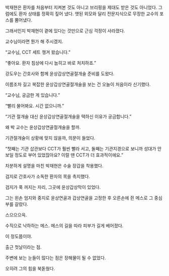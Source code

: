 박재현은 환자를 처음부터 지켜본 것도 아니고 브리핑을 제대도 받은 것도 아니었다. 그럼에도 환자 상태를 정확히 짚어 냈다. 앳된 외모와 달리 전문지식으로 무장한 교수의 포스를 뿜어냈다.

그래서인지 박재현이 곁에 있다는 것만으로 근심 걱정이 사라졌다.

교수님이라면 뭔가 해 주시겠지.

“교수님, CCT 세트 챙겨 왔습니다.”

“좋아요. 환자 침상에 다시 눕히고 바로 처치하죠.”

강도우는 간호사와 함께 윤상갑상연골절개술 준비를 도왔다.

이름조차 길고 복잡한 윤상갑상연골절개술을 보는 건 오늘이 처음이라 신기했다.

“교수님, 궁금한 게 있습니다.”

“빨리 물어봐요. 시간 없으니까.”

“기관 절개술 대신 윤상갑상연골절개술을 택하신 이유가 궁금합니다.”

왜 박 교수는 윤상갑상연골절개술을 할까.

기관절개술이 상황에 맞지 않을까, 의문이 들었다.

“첫째는 기관 삽관보다 CCT가 훨씬 빨라 서고, 둘째는 기관지경으로 보니까 성대가 안 보일 정도로 부어 있었잖아요? 이럴 땐 CCT가 더 효과적이에요.”

차분하게 설명을 마친 박재현은 수술 장갑을 착용했다.

검지로 간호사가 소독한 환자의 목을 촉지했다.

검지가 푹 꺼지는 자리, 그곳에 윤상갑상막이 있었다.

그는 왼손 엄지와 중지로 윤상연골과 갑상연골을 고정한 후 오른손에 쥔 메스로 그 중심부를 갈랐다.

스으으으윽.

수직으로 낙하하는 메스. 메스의 길을 따라 피부가 길게 베어졌다.

이 정도쯤이야.

출근 첫날이라는 점.

주변에 보는 눈들이 많다는 점은 장해물이 될 수 없었다.

오히려 그의 힘을 북돋웠다.